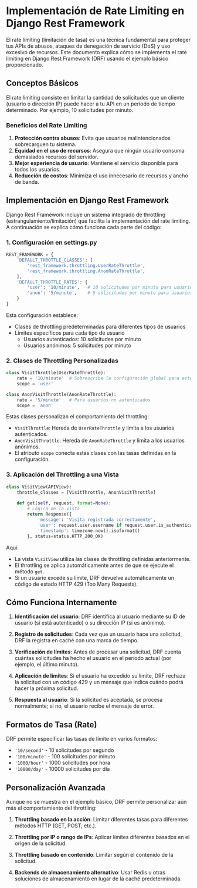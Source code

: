 # Implementación de Rate Limiting en Django Rest Framework

El rate limiting (limitación de tasa) es una técnica fundamental para proteger tus APIs de abusos, ataques de denegación de servicio (DoS) y uso excesivo de recursos. Este documento explica cómo se implementa el rate limiting en Django Rest Framework (DRF) usando el ejemplo básico proporcionado.

## Conceptos Básicos

El rate limiting consiste en limitar la cantidad de solicitudes que un cliente (usuario o dirección IP) puede hacer a tu API en un período de tiempo determinado. Por ejemplo, 10 solicitudes por minuto.

### Beneficios del Rate Limiting

1. **Protección contra abusos**: Evita que usuarios malintencionados sobrecarguen tu sistema.
2. **Equidad en el uso de recursos**: Asegura que ningún usuario consuma demasiados recursos del servidor.
3. **Mejor experiencia de usuario**: Mantiene el servicio disponible para todos los usuarios.
4. **Reducción de costos**: Minimiza el uso innecesario de recursos y ancho de banda.

## Implementación en Django Rest Framework

Django Rest Framework incluye un sistema integrado de throttling (estrangulamiento/limitación) que facilita la implementación del rate limiting. A continuación se explica cómo funciona cada parte del código:

### 1. Configuración en settings.py

```python
REST_FRAMEWORK = {
    'DEFAULT_THROTTLE_CLASSES': [
        'rest_framework.throttling.UserRateThrottle',
        'rest_framework.throttling.AnonRateThrottle',
    ],
    'DEFAULT_THROTTLE_RATES': {
        'user': '10/minute',   # 10 solicitudes por minuto para usuarios autenticados
        'anon': '5/minute',    # 5 solicitudes por minuto para usuarios anónimos
    }
}
```

Esta configuración establece:
- Clases de throttling predeterminadas para diferentes tipos de usuarios
- Límites específicos para cada tipo de usuario
  - Usuarios autenticados: 10 solicitudes por minuto
  - Usuarios anónimos: 5 solicitudes por minuto

### 2. Clases de Throttling Personalizadas

```python
class VisitThrottle(UserRateThrottle):
    rate = '10/minute'  # Sobrescribe la configuración global para este endpoint específico
    scope = 'user'

class AnonVisitThrottle(AnonRateThrottle):
    rate = '5/minute'   # Para usuarios no autenticados
    scope = 'anon'
```

Estas clases personalizan el comportamiento del throttling:
- `VisitThrottle`: Hereda de `UserRateThrottle` y limita a los usuarios autenticados.
- `AnonVisitThrottle`: Hereda de `AnonRateThrottle` y limita a los usuarios anónimos.
- El atributo `scope` conecta estas clases con las tasas definidas en la configuración.

### 3. Aplicación del Throttling a una Vista

```python
class VisitView(APIView):
    throttle_classes = [VisitThrottle, AnonVisitThrottle]
    
    def get(self, request, format=None):
        # Lógica de la vista
        return Response({
            'message': 'Visita registrada correctamente',
            'user': request.user.username if request.user.is_authenticated else 'Anonymous',
            'timestamp': timezone.now().isoformat()
        }, status=status.HTTP_200_OK)
```

Aquí:
- La vista `VisitView` utiliza las clases de throttling definidas anteriormente.
- El throttling se aplica automáticamente antes de que se ejecute el método `get`.
- Si un usuario excede su límite, DRF devuelve automáticamente un código de estado HTTP 429 (Too Many Requests).

## Cómo Funciona Internamente

1. **Identificación del usuario**: DRF identifica al usuario mediante su ID de usuario (si está autenticado) o su dirección IP (si es anónimo).

2. **Registro de solicitudes**: Cada vez que un usuario hace una solicitud, DRF la registra en caché con una marca de tiempo.

3. **Verificación de límites**: Antes de procesar una solicitud, DRF cuenta cuántas solicitudes ha hecho el usuario en el período actual (por ejemplo, el último minuto).

4. **Aplicación de límites**: Si el usuario ha excedido su límite, DRF rechaza la solicitud con un código 429 y un mensaje que indica cuándo podrá hacer la próxima solicitud.

5. **Respuesta al usuario**: Si la solicitud es aceptada, se procesa normalmente; si no, el usuario recibe el mensaje de error.

## Formatos de Tasa (Rate)

DRF permite especificar las tasas de límite en varios formatos:
- `'10/second'` - 10 solicitudes por segundo
- `'100/minute'` - 100 solicitudes por minuto
- `'1000/hour'` - 1000 solicitudes por hora
- `'10000/day'` - 10000 solicitudes por día

## Personalización Avanzada

Aunque no se muestra en el ejemplo básico, DRF permite personalizar aún más el comportamiento del throttling:

1. **Throttling basado en la acción**: Limitar diferentes tasas para diferentes métodos HTTP (GET, POST, etc.).

2. **Throttling por IP o rango de IPs**: Aplicar límites diferentes basados en el origen de la solicitud.

3. **Throttling basado en contenido**: Limitar según el contenido de la solicitud.

4. **Backends de almacenamiento alternativo**: Usar Redis u otras soluciones de almacenamiento en lugar de la caché predeterminada.
